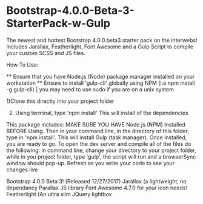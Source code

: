# Bootstrap-4.0.0-Beta-3-StarterPack-w-Gulp
The newest and hottest Bootstrap 4.0.0.beta3 starter pack on the interwebs! Includes Jarallax, Featherlight, Font Awesome and a Gulp Script to compile your custom SCSS and JS files.

How To Use:

** Ensure that you have Node.js (Node) package manager installed on your workstation
** Ensure to install 'gulp-cli' globally using NPM (i.e npm install -g gulp-cli) | you may need to use sudo if you are on a unix system

1)Clone this directly into your project folder

2) Using terminal, type 'npm install' This will install of the dependencies


This package includes:
MAKE SURE YOU HAVE Node.js (NPM) Installed BEFORE Using. Then in your command line, in the directory of this folder, type in 'npm install'. This will install Gulp (task manager). Once installed, you are ready to go. To open the dev server and compile all of the files do the following: in command line, change your directory to your project folder, while in you project folder, type 'gulp', the script will run and a browserSync window should pop-up. Refresh as you write your code to see your changes live

Bootstrap 4.0.0 Beta 3! (Released 12/27/2017)
Jarallax (a lightweight, no dependancy Parallax JS library
Font Awesome 4.7.0 for your icon needs!
Featherlight (An ultra slim JQuery lightbox


